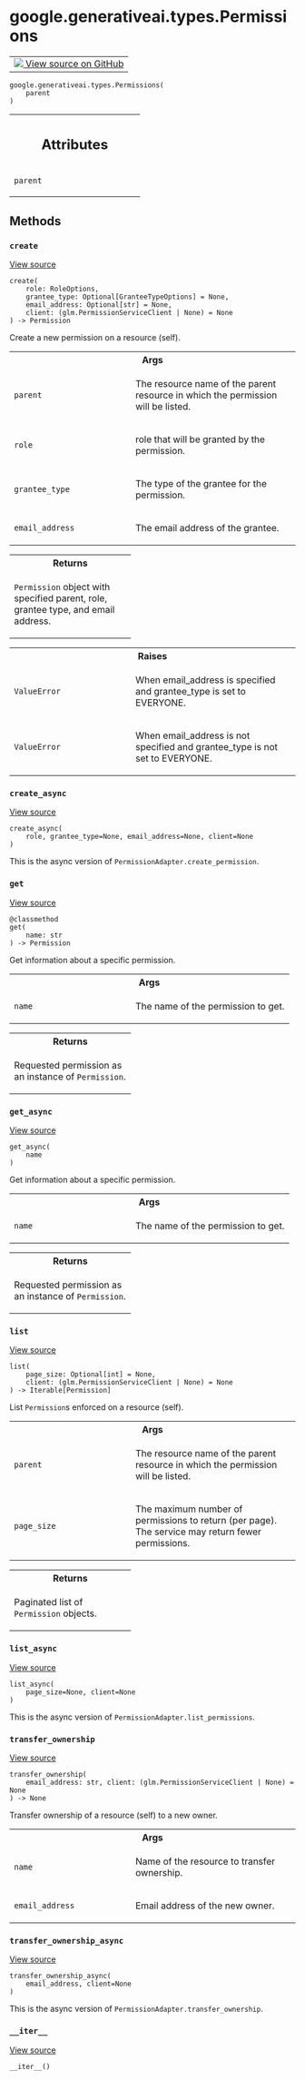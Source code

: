 
# google.generativeai.types.Permissions

<!-- Insert buttons and diff -->

<table class="tfo-notebook-buttons tfo-api nocontent">
<td>
  <a target="_blank" href="https://github.com/google/generative-ai-python/blob/master/google/generativeai/types/permission_types.py#L270-L479">
    <img src="https://www.tensorflow.org/images/GitHub-Mark-32px.png" />
    View source on GitHub
  </a>
</td>
</table>





<pre class="devsite-click-to-copy prettyprint lang-py tfo-signature-link">
<code>google.generativeai.types.Permissions(
    parent
)
</code></pre>



<!-- Placeholder for "Used in" -->




<!-- Tabular view -->
 <table class="responsive fixed orange">
<colgroup><col width="214px"><col></colgroup>
<tr><th colspan="2"><h2 class="add-link">Attributes</h2></th></tr>

<tr>
<td>

`parent`<a id="parent"></a>

</td>
<td>



</td>
</tr>
</table>



## Methods

<h3 id="create"><code>create</code></h3>

<a target="_blank" class="external" href="https://github.com/google/generative-ai-python/blob/master/google/generativeai/types/permission_types.py#L317-L348">View source</a>

<pre class="devsite-click-to-copy prettyprint lang-py tfo-signature-link">
<code>create(
    role: RoleOptions,
    grantee_type: Optional[GranteeTypeOptions] = None,
    email_address: Optional[str] = None,
    client: (glm.PermissionServiceClient | None) = None
) -> Permission
</code></pre>

Create a new permission on a resource (self).


<!-- Tabular view -->
 <table class="responsive fixed orange">
<colgroup><col width="214px"><col></colgroup>
<tr><th colspan="2">Args</th></tr>

<tr>
<td>

`parent`

</td>
<td>

The resource name of the parent resource in which the permission will be listed.

</td>
</tr><tr>
<td>

`role`

</td>
<td>

role that will be granted by the permission.

</td>
</tr><tr>
<td>

`grantee_type`

</td>
<td>

The type of the grantee for the permission.

</td>
</tr><tr>
<td>

`email_address`

</td>
<td>

The email address of the grantee.

</td>
</tr>
</table>



<!-- Tabular view -->
 <table class="responsive fixed orange">
<colgroup><col width="214px"><col></colgroup>
<tr><th colspan="2">Returns</th></tr>
<tr class="alt">
<td colspan="2">

`Permission` object with specified parent, role, grantee type, and email address.

</td>
</tr>

</table>



<!-- Tabular view -->
 <table class="responsive fixed orange">
<colgroup><col width="214px"><col></colgroup>
<tr><th colspan="2">Raises</th></tr>

<tr>
<td>

`ValueError`

</td>
<td>

When email_address is specified and grantee_type is set to EVERYONE.

</td>
</tr><tr>
<td>

`ValueError`

</td>
<td>

When email_address is not specified and grantee_type is not set to EVERYONE.

</td>
</tr>
</table>



<h3 id="create_async"><code>create_async</code></h3>

<a target="_blank" class="external" href="https://github.com/google/generative-ai-python/blob/master/google/generativeai/types/permission_types.py#L350-L368">View source</a>

<pre class="devsite-click-to-copy prettyprint lang-py tfo-signature-link">
<code>create_async(
    role, grantee_type=None, email_address=None, client=None
)
</code></pre>

This is the async version of `PermissionAdapter.create_permission`.


<h3 id="get"><code>get</code></h3>

<a target="_blank" class="external" href="https://github.com/google/generative-ai-python/blob/master/google/generativeai/types/permission_types.py#L419-L430">View source</a>

<pre class="devsite-click-to-copy prettyprint lang-py tfo-signature-link">
<code>@classmethod</code>
<code>get(
    name: str
) -> Permission
</code></pre>

Get information about a specific permission.


<!-- Tabular view -->
 <table class="responsive fixed orange">
<colgroup><col width="214px"><col></colgroup>
<tr><th colspan="2">Args</th></tr>

<tr>
<td>

`name`

</td>
<td>

The name of the permission to get.

</td>
</tr>
</table>



<!-- Tabular view -->
 <table class="responsive fixed orange">
<colgroup><col width="214px"><col></colgroup>
<tr><th colspan="2">Returns</th></tr>
<tr class="alt">
<td colspan="2">

Requested permission as an instance of `Permission`.

</td>
</tr>

</table>



<h3 id="get_async"><code>get_async</code></h3>

<a target="_blank" class="external" href="https://github.com/google/generative-ai-python/blob/master/google/generativeai/types/permission_types.py#L432-L443">View source</a>

<pre class="devsite-click-to-copy prettyprint lang-py tfo-signature-link">
<code>get_async(
    name
)
</code></pre>

Get information about a specific permission.


<!-- Tabular view -->
 <table class="responsive fixed orange">
<colgroup><col width="214px"><col></colgroup>
<tr><th colspan="2">Args</th></tr>

<tr>
<td>

`name`

</td>
<td>

The name of the permission to get.

</td>
</tr>
</table>



<!-- Tabular view -->
 <table class="responsive fixed orange">
<colgroup><col width="214px"><col></colgroup>
<tr><th colspan="2">Returns</th></tr>
<tr class="alt">
<td colspan="2">

Requested permission as an instance of `Permission`.

</td>
</tr>

</table>



<h3 id="list"><code>list</code></h3>

<a target="_blank" class="external" href="https://github.com/google/generative-ai-python/blob/master/google/generativeai/types/permission_types.py#L370-L393">View source</a>

<pre class="devsite-click-to-copy prettyprint lang-py tfo-signature-link">
<code>list(
    page_size: Optional[int] = None,
    client: (glm.PermissionServiceClient | None) = None
) -> Iterable[Permission]
</code></pre>

List `Permission`s enforced on a resource (self).


<!-- Tabular view -->
 <table class="responsive fixed orange">
<colgroup><col width="214px"><col></colgroup>
<tr><th colspan="2">Args</th></tr>

<tr>
<td>

`parent`

</td>
<td>

The resource name of the parent resource in which the permission will be listed.

</td>
</tr><tr>
<td>

`page_size`

</td>
<td>

The maximum number of permissions to return (per page). The service may return fewer permissions.

</td>
</tr>
</table>



<!-- Tabular view -->
 <table class="responsive fixed orange">
<colgroup><col width="214px"><col></colgroup>
<tr><th colspan="2">Returns</th></tr>
<tr class="alt">
<td colspan="2">

Paginated list of `Permission` objects.

</td>
</tr>

</table>



<h3 id="list_async"><code>list_async</code></h3>

<a target="_blank" class="external" href="https://github.com/google/generative-ai-python/blob/master/google/generativeai/types/permission_types.py#L398-L414">View source</a>

<pre class="devsite-click-to-copy prettyprint lang-py tfo-signature-link">
<code>list_async(
    page_size=None, client=None
)
</code></pre>

This is the async version of `PermissionAdapter.list_permissions`.


<h3 id="transfer_ownership"><code>transfer_ownership</code></h3>

<a target="_blank" class="external" href="https://github.com/google/generative-ai-python/blob/master/google/generativeai/types/permission_types.py#L445-L464">View source</a>

<pre class="devsite-click-to-copy prettyprint lang-py tfo-signature-link">
<code>transfer_ownership(
    email_address: str, client: (glm.PermissionServiceClient | None) = None
) -> None
</code></pre>

Transfer ownership of a resource (self) to a new owner.


<!-- Tabular view -->
 <table class="responsive fixed orange">
<colgroup><col width="214px"><col></colgroup>
<tr><th colspan="2">Args</th></tr>

<tr>
<td>

`name`

</td>
<td>

Name of the resource to transfer ownership.

</td>
</tr><tr>
<td>

`email_address`

</td>
<td>

Email address of the new owner.

</td>
</tr>
</table>



<h3 id="transfer_ownership_async"><code>transfer_ownership_async</code></h3>

<a target="_blank" class="external" href="https://github.com/google/generative-ai-python/blob/master/google/generativeai/types/permission_types.py#L466-L479">View source</a>

<pre class="devsite-click-to-copy prettyprint lang-py tfo-signature-link">
<code>transfer_ownership_async(
    email_address, client=None
)
</code></pre>

This is the async version of `PermissionAdapter.transfer_ownership`.


<h3 id="__iter__"><code>__iter__</code></h3>

<a target="_blank" class="external" href="https://github.com/google/generative-ai-python/blob/master/google/generativeai/types/permission_types.py#L395-L396">View source</a>

<pre class="devsite-click-to-copy prettyprint lang-py tfo-signature-link">
<code>__iter__()
</code></pre>






